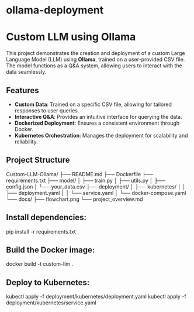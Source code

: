 # ollama-deployment
# Custom LLM using Ollama

This project demonstrates the creation and deployment of a custom Large Language Model (LLM) using **Ollama**, trained on a user-provided CSV file. The model functions as a Q&A system, allowing users to interact with the data seamlessly.

## Features

- **Custom Data**: Trained on a specific CSV file, allowing for tailored responses to user queries.
- **Interactive Q&A**: Provides an intuitive interface for querying the data.
- **Dockerized Deployment**: Ensures a consistent environment through Docker.
- **Kubernetes Orchestration**: Manages the deployment for scalability and reliability.

## Project Structure

Custom-LLM-Ollama/ ├── README.md ├── Dockerfile ├── requirements.txt ├── model/ │ ├── train.py │ ├── utils.py │ ├── config.json │ └── your_data.csv ├── deployment/ │ ├── kubernetes/ │ │ ├── deployment.yaml │ │ └── service.yaml │ └── docker-compose.yaml └── docs/ ├── flowchart.png └── project_overview.md

## Install dependencies:

pip install -r requirements.txt

## Build the Docker image:

docker build -t custom-llm .

## Deploy to Kubernetes:

kubectl apply -f deployment/kubernetes/deployment.yaml
kubectl apply -f deployment/kubernetes/service.yaml

